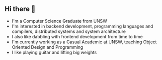 ## Hi there 🥶
- I'm a Computer Science Graduate from UNSW
- I'm interested in backend development, programming languages and compilers, distributed systems and system architecture
- I also like dabbling with frontend development from time to time
- I'm currently working as a Casual Academic at UNSW, teaching Object Oriented Design and Programming
- I like playing guitar and lifting big weights

<!--
**adrianbalbs/adrianbalbs** is a ✨ _special_ ✨ repository because its `README.md` (this file) appears on your GitHub profile.

Here are some ideas to get you started:

- 🔭 I’m currently working on ...
- 🌱 I’m currently learning ...
- 👯 I’m looking to collaborate on ...
- 🤔 I’m looking for help with ...
- 💬 Ask me about ...
- 📫 How to reach me: ...
- 😄 Pronouns: ...
- ⚡ Fun fact: ...
-->
